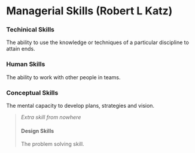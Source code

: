 # Managerial Skills \(Robert L Katz\)

### **Techinical Skills**

The ability to use the knowledge or techniques of a particular discipline to attain ends.

### Human Skills

The ability to work with other people in teams.

### Conceptual Skills

The mental capacity to develop plans, strategies and vision.  


> _Extra skill from nowhere_
>
> #### Design Skills
>
> The problem solving skill.



